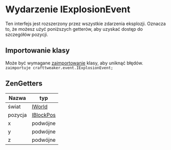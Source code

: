 # Wydarzenie IExplosionEvent

Ten interfejs jest rozszerzony przez wszystkie zdarzenia eksplozji. Oznacza to, że możesz użyć poniższych getterów, aby uzyskać dostęp do szczegółów pozycji.

## Importowanie klasy
Może być wymagane [zaimportowanie](/AdvancedFunctions/Import/) klasy, aby uniknąć błędów.  
`zaimportuje crafttweaker.event.IExplosionEvent;`

## ZenGetters

| Nazwa   | typ                                    |
| ------- | -------------------------------------- |
| świat   | [IWorld](/Vanilla/World/IWorld/)       |
| pozycja | [IBlockPos](/Vanilla/World/IBlockPos/) |
| x       | podwójne                               |
| y       | podwójne                               |
| z       | podwójne                               |
